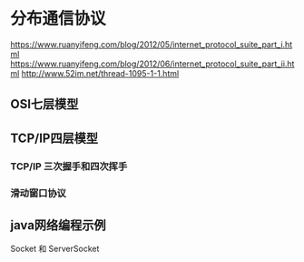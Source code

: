 # 分布通信协议

https://www.ruanyifeng.com/blog/2012/05/internet_protocol_suite_part_i.html
https://www.ruanyifeng.com/blog/2012/06/internet_protocol_suite_part_ii.html
http://www.52im.net/thread-1095-1-1.html

## OSI七层模型

## TCP/IP四层模型

### TCP/IP 三次握手和四次挥手

### 滑动窗口协议

## java网络编程示例

Socket 和 ServerSocket

##
